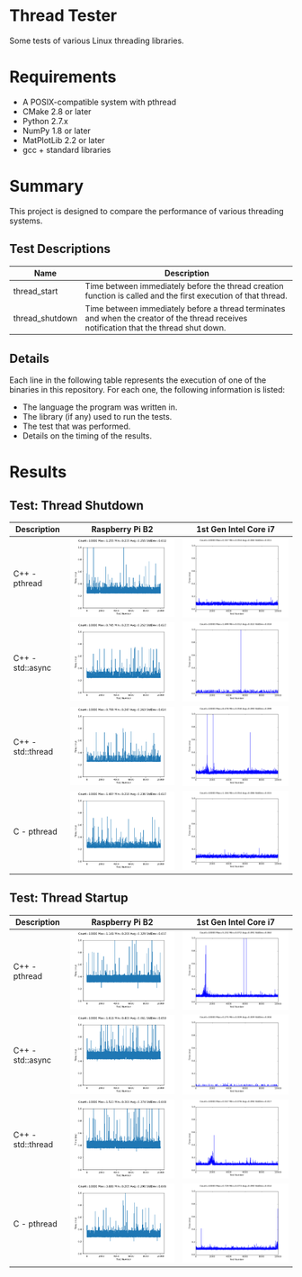 # Thread Tester
Some tests of various Linux threading libraries.

# Requirements
* A POSIX-compatible system with pthread
* CMake 2.8 or later
* Python 2.7.x
* NumPy 1.8 or later
* MatPlotLib 2.2 or later
* gcc + standard libraries

# Summary
This project is designed to compare the performance of various threading systems.

## Test Descriptions
|Name|Description|
|----|-----------|
|thread_start|Time between immediately before the thread creation function is called and the first execution of that thread.|
|thread_shutdown|Time between immediately before a thread terminates and when the creator of the thread receives notification that the thread shut down.|

## Details
Each line in the following table represents the execution of one of the binaries in this repository.
For each one, the following information is listed:
* The language the program was written in.
* The library (if any) used to run the tests.
* The test that was performed.
* Details on the timing of the results.

# Results

## Test: Thread Shutdown
|Description|Raspberry Pi B2|1st Gen Intel Core i7|
|-----------|---------------|---------------------|
|C++ - pthread|![thread_shutdown__ARMv6-compatible processor rev 7 v6l__C++__pthread](img/thread_shutdown__ARMv6-compatible_processor_rev_7_v6l__CPP__pthread.png)|![thread_shutdown__Intel Core i7 CPU 920 2.67GHz__C++__pthread](img/thread_shutdown__Intel_Core_i7_CPU_920_2.67GHz__CPP__pthread.png)|
|C++ - std::async|![thread_shutdown__ARMv6-compatible processor rev 7 v6l__C++__std::async](img/thread_shutdown__ARMv6-compatible_processor_rev_7_v6l__CPP__stdasync.png)|![thread_shutdown__Intel Core i7 CPU 920 2.67GHz__C++__std::async](img/thread_shutdown__Intel_Core_i7_CPU_920_2.67GHz__CPP__stdasync.png)|
|C++ - std::thread|![thread_shutdown__ARMv6-compatible processor rev 7 v6l__C++__std::thread](img/thread_shutdown__ARMv6-compatible_processor_rev_7_v6l__CPP__stdthread.png)|![thread_shutdown__Intel Core i7 CPU 920 2.67GHz__C++__std::thread](img/thread_shutdown__Intel_Core_i7_CPU_920_2.67GHz__CPP__stdthread.png)|
|C - pthread|![thread_shutdown__ARMv6-compatible processor rev 7 v6l__C__pthread](img/thread_shutdown__ARMv6-compatible_processor_rev_7_v6l__C__pthread.png)|![thread_shutdown__Intel Core i7 CPU 920 2.67GHz__C__pthread](img/thread_shutdown__Intel_Core_i7_CPU_920_2.67GHz__C__pthread.png)|

## Test: Thread Startup
|Description|Raspberry Pi B2|1st Gen Intel Core i7|
|-----------|---------------|---------------------|
|C++ - pthread|![thread_start__ARMv6-compatible processor rev 7 v6l__C++__pthread](img/thread_start__ARMv6-compatible_processor_rev_7_v6l__CPP__pthread.png)|![thread_start__Intel Core i7 CPU 920 2.67GHz__C++__pthread](img/thread_start__Intel_Core_i7_CPU_920_2.67GHz__CPP__pthread.png)|
|C++ - std::async|![thread_start__ARMv6-compatible processor rev 7 v6l__C++__std::async](img/thread_start__ARMv6-compatible_processor_rev_7_v6l__CPP__stdasync.png)|![thread_start__Intel Core i7 CPU 920 2.67GHz__C++__std::async](img/thread_start__Intel_Core_i7_CPU_920_2.67GHz__CPP__stdasync.png)|
|C++ - std::thread|![thread_start__ARMv6-compatible processor rev 7 v6l__C++__std::thread](img/thread_start__ARMv6-compatible_processor_rev_7_v6l__CPP__stdthread.png)|![thread_start__Intel Core i7 CPU 920 2.67GHz__C++__std::thread](img/thread_start__Intel_Core_i7_CPU_920_2.67GHz__CPP__stdthread.png)|
|C - pthread|![thread_start__ARMv6-compatible processor rev 7 v6l__C__pthread](img/thread_start__ARMv6-compatible_processor_rev_7_v6l__C__pthread.png)|![thread_start__Intel Core i7 CPU 920 2.67GHz__C__pthread](img/thread_start__Intel_Core_i7_CPU_920_2.67GHz__C__pthread.png)|
